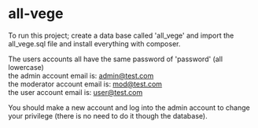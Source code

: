 # all-vege 
To run this project; create a data base called 'all_vege' and import the all_vege.sql file and install everything with composer.   
  
The users accounts all have the same password of 'password' (all lowercase)  
the admin account email is: admin@test.com  
the moderator account email is: mod@test.com  
the user account email is: user@test.com  
  
You should make a new account and log into the admin account to change your privilege (there is no need to do it though the database).
